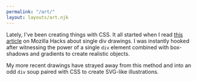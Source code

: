```yaml
---
permalink: "/art/"
layout: layouts/art.njk
---
```


Lately, I've been creating things with CSS. It all started when I read [this article](https://hacks.mozilla.org/2014/09/single-div-drawings-with-css/) on Mozilla Hacks about single div drawings. I was instantly hooked after witnessing the power of a single `div` element combined with box-shadows and gradients to create realistic objects. 

My more recent drawings have strayed away from this method and into an odd `div` soup paired with CSS to create SVG-like illustrations.